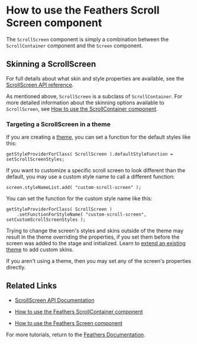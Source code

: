 # How to use the Feathers Scroll Screen component

The `ScrollScreen` component is simply a combination between the `ScrollContainer` component and the `Screen` component.

## Skinning a ScrollScreen

For full details about what skin and style properties are available, see the [ScrollScreen API reference](http://feathersui.com/documentation/feathers/controls/ScrollScreen.html).

As mentioned above, `ScrollScreen` is a subclass of `ScrollContainer`. For more detailed information about the skinning options available to `ScrollScreen`, see [How to use the ScrollContainer component](button.html).

### Targeting a ScrollScreen in a theme

If you are creating a [theme](themes.html), you can set a function for the default styles like this:

``` code
getStyleProviderForClass( ScrollScreen ).defaultStyleFunction = setScrollScreenStyles;
```

If you want to customize a specific scroll screen to look different than the default, you may use a custom style name to call a different function:

``` code
screen.styleNameList.add( "custom-scroll-screen" );
```

You can set the function for the custom style name like this:

``` code
getStyleProviderForClass( ScrollScreen )
    .setFunctionForStyleName( "custom-scroll-screen", setCustomScrollScreenStyles );
```

Trying to change the screen's styles and skins outside of the theme may result in the theme overriding the properties, if you set them before the screen was added to the stage and initialized. Learn to [extend an existing theme](extending-themes.html) to add custom skins.

If you aren't using a theme, then you may set any of the screen's properties directly.

## Related Links

-   [ScrollScreen API Documentation](http://feathersui.com/documentation/feathers/controls/ScrollScreen.html)

-   [How to use the Feathers ScrollContainer component](scroll-container.html)

-   [How to use the Feathers Screen component](screen.html)

For more tutorials, return to the [Feathers Documentation](index.html).


